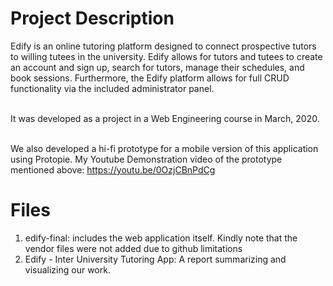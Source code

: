 # Project Description
Edify is an online tutoring platform designed to connect prospective tutors to willing tutees in the university. Edify allows for tutors and tutees to create an account and sign up, search for tutors, manage their schedules, and book sessions. Furthermore, the Edify platform allows for full CRUD functionality via the included administrator panel. <br><br>

It was developed as a project in a Web Engineering course in March, 2020. <br><br>

We also developed a hi-fi prototype for a mobile version of this application using Protopie.
My Youtube Demonstration video of the prototype mentioned above: https://youtu.be/0OzjCBnPdCg

# Files
1. edify-final: includes the web application itself. Kindly note that the vendor files were not added due to github limitations
2. Edify - Inter University Tutoring App: A report summarizing and visualizing our work.

